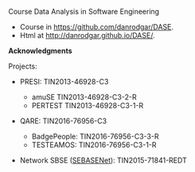 

Course Data Analysis in Software Engineering 
- Course in <https://github.com/danrodgar/DASE>.
- Html at <http://danrodgar.github.io/DASE/>.

**Acknowledgments**

Projects:
* PRESI: TIN2013-46928-C3
    + amuSE TIN2013-46928-C3-2-R
    + PERTEST TIN2013-46928-C3-1-R
* QARE: TIN2016-76956-C3
    + BadgePeople: TIN2016-76956-C3-3-R
    + TESTEAMOS: TIN2016-76956-C3-1-R

* Network SBSE ([SEBASENet](https://www.uco.es/investigacion/proyectos/SEBASENet/index.php?title=P%C3%A1gina_principal)): TIN2015-71841-REDT

